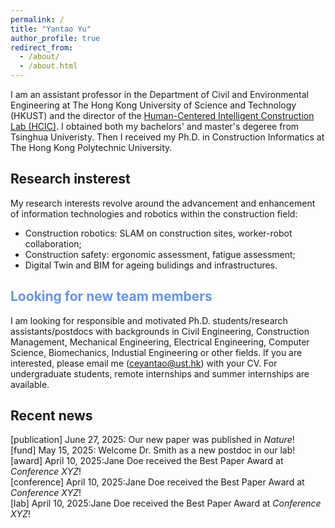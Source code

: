 ```yaml
---
permalink: /
title: "Yantao Yu"
author_profile: true
redirect_from: 
  - /about/
  - /about.html
---
```



I am an assistant professor in the Department of Civil and Environmental Engineering at The Hong Kong University of Science and Technology (HKUST) and the director of the [Human-Centered Intelligent Construction Lab (HCIC)](https://ceyantao.people.ust.hk/). I obtained both my bachelors' and master's degeree from Tsinghua Univeristy. Then I received my Ph.D. in Construction Informatics at The Hong Kong Polytechnic University. 

## Research insterest
My research interests revolve around the advancement and enhancement of information technologies and robotics within the construction field:
- Construction robotics: SLAM on construction sites, worker-robot collaboration;
- Construction safety: ergonomic assessment, fatigue assessment;
- Digital Twin and BIM for ageing bulidings and infrastructures.

## <span style="color: #6495ED;"> Looking for new team members</span>
I am looking for responsible and motivated Ph.D. students/research assistants/postdocs with backgrounds in Civil Engineering, Construction Management, Mechanical Engineering, Electrical Engineering, Computer Science, Biomechanics, Industial Engineering or other fields. 
If you are interested, please email me (ceyantao@ust.hk) with your CV. 
For undergraduate students, remote internships and summer internships are available.

## Recent news

<div class="news-item">
  <span class="category publication">[publication]</span>
  June 27, 2025: Our new paper was published in <em>Nature</em>!
</div>

<div class="news-item">
  <span class="category fund">[fund]</span>
  May 15, 2025: Welcome Dr. Smith as a new postdoc in our lab!
</div>

<div class="news-item">
  <span class="category award">[award]</span>
  April 10, 2025:Jane Doe received the Best Paper Award at <em>Conference XYZ</em>!
</div>

<div class="news-item">
  <span class="category conference">[conference]</span>
  April 10, 2025:Jane Doe received the Best Paper Award at <em>Conference XYZ</em>!
</div>

<div class="news-item">
  <span class="category lab">[lab]</span>
  April 10, 2025:Jane Doe received the Best Paper Award at <em>Conference XYZ</em>!
</div>
